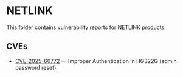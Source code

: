 # NETLINK

This folder contains vulnerability reports for NETLINK products.

## CVEs
- [CVE-2025-60772](./CVE-2025-60772) — Improper Authentication in HG322G (admin password reset).
